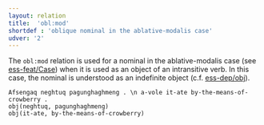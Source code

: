```yaml
---
layout: relation
title:  'obl:mod'
shortdef : 'oblique nominal in the ablative-modalis case'
udver: '2'
---
```


The `obl:mod` relation is used for a nominal in the ablative-modalis case (see [ess-feat/Case]()) when it is used as an object of an intransitive verb. In this case, the nominal is understood as an indefinite object (c.f. [ess-dep/obj]()).

~~~ sdparse
Afsengaq neghtuq pagunghaghmeng . \n a-vole it-ate by-the-means-of-crowberry .
obj(neghtuq, pagunghaghmeng)
obj(it-ate, by-the-means-of-crowberry)
~~~

